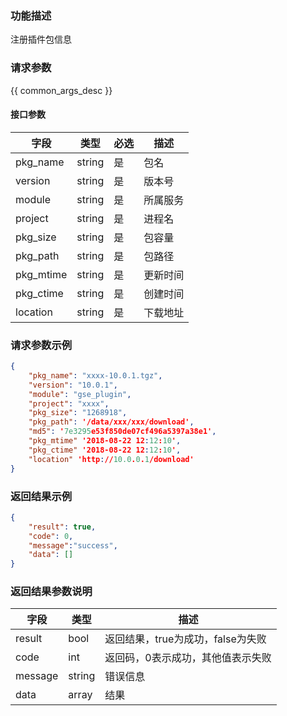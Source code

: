 ### 功能描述

注册插件包信息

### 请求参数

{{ common_args_desc }}


#### 接口参数

| 字段      |  类型      | 必选   |  描述      |
|-----------|------------|--------|------------|
| pkg_name | string | 是 | 包名 |
| version | string | 是 | 版本号 |
| module | string | 是 | 所属服务 |
| project | string | 是 | 进程名 |
| pkg_size | string | 是 | 包容量 |
| pkg_path | string | 是 | 包路径 |
| pkg_mtime | string | 是 | 更新时间 |
| pkg_ctime | string | 是 | 创建时间 |
| location | string | 是 | 下载地址 |

### 请求参数示例

``` json
{
    "pkg_name": "xxxx-10.0.1.tgz",
    "version": "10.0.1",
    "module": "gse_plugin",
    "project": "xxxx",
    "pkg_size": "1268918",
    "pkg_path": '/data/xxx/xxx/download',
    "md5": '7e3295e53f850de07cf496a5397a38e1',
    "pkg_mtime" '2018-08-22 12:12:10',
    "pkg_ctime" '2018-08-22 12:12:10',
    "location" 'http://10.0.0.1/download' 
}
```

### 返回结果示例

```json
{
    "result": true,
    "code": 0,
    "message":"success",
    "data": []
}
```

### 返回结果参数说明

| 字段      | 类型      | 描述      |
|-----------|-----------|-----------|
|result| bool | 返回结果，true为成功，false为失败 |
|code|int|返回码，0表示成功，其他值表示失败|
|message|string|错误信息
|data| array| 结果 |